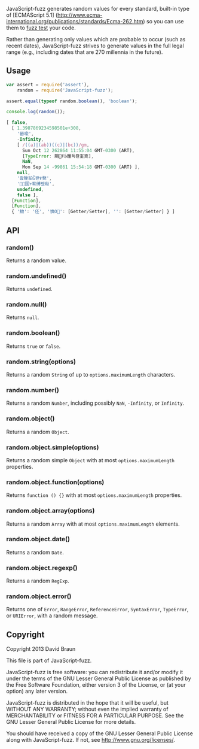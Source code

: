 JavaScript-fuzz generates random values for every standard, built-in type of
[ECMAScript 5.1]
(http://www.ecma-international.org/publications/standards/Ecma-262.htm)
so you can use them to [fuzz test](https://en.wikipedia.org/wiki/Fuzz_testing)
your code.

Rather than generating only values which are probable to occur (such as recent
dates), JavaScript-fuzz strives to generate values in the full legal range
(e.g., including dates that are 270 millennia in the future).

## Usage

```JavaScript
var assert = require('assert'),
    random = require('JavaScript-fuzz');

assert.equal(typeof random.boolean(), 'boolean');

console.log(random());
```

```JavaScript
[ false,
  [ 1.3987869234598501e+308,
    '罃喩',
    -Infinity,
    [ /((a)|(ab))((c)|(bc))/gm,
      Sun Oct 12 262864 11:55:04 GMT-0300 (ART),
      [TypeError: 䧓ꅙۜ⧁雁득롼峑兗],
      NaN,
      Mon Sep 14 -99861 15:54:18 GMT-0300 (ART) ],
    null,
    '촲脞貃Ĝ똳ꋹ発',
    '㇣国ᢣ宥缚뮀㔞',
    undefined,
    false ],
  [Function],
  [Function],
  { '魩': '伾', '㥏Ο': [Getter/Setter], '': [Getter/Setter] } ]
```

## API

### random()

Returns a random value.

### random.undefined()

Returns `undefined`.

### random.null()

Returns `null`.

### random.boolean()

Returns `true` or `false`.

### random.string(options)

Returns a random `String` of up to `options.maximumLength` characters.

### random.number()

Returns a random `Number`, including possibly `NaN`, `-Infinity`, or `Infinity`.

### random.object()

Returns a random `Object`.

### random.object.simple(options)

Returns a random simple `Object` with at most `options.maximumLength` properties.

### random.object.function(options)

Returns `function () {}` with at most `options.maximumLength` properties.

### random.object.array(options)

Returns a random `Array` with at most `options.maximumLength` elements.

### random.object.date()

Returns a random `Date`.

### random.object.regexp()

Returns a random `RegExp`.

### random.object.error()

Returns one of `Error`, `RangeError`, `ReferenceError`, `SyntaxError`,
`TypeError`, or `URIError`, with a random message.

## Copyright

Copyright 2013 David Braun

This file is part of JavaScript-fuzz.

JavaScript-fuzz is free software: you can redistribute it and/or modify it under
the terms of the GNU Lesser General Public License as published by the Free
Software Foundation, either version 3 of the License, or (at your option) any
later version.

JavaScript-fuzz is distributed in the hope that it will be useful, but WITHOUT
ANY WARRANTY; without even the implied warranty of MERCHANTABILITY or FITNESS
FOR A PARTICULAR PURPOSE. See the GNU Lesser General Public License for more
details.

You should have received a copy of the GNU Lesser General Public License along
with JavaScript-fuzz. If not, see http://www.gnu.org/licenses/.
